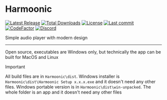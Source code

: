 # Harmoonic

[![Latest Release](https://img.shields.io/github/v/release/immorrtalz/Harmoonic?label=latest%20release&color=44cc11)](https://github.com/immorrtalz/Harmoonic/releases/latest)
[![Total Downloads](https://img.shields.io/github/downloads/immorrtalz/Harmoonic/total?label=total%20downloads&color=blue)](https://github.com/immorrtalz/Harmoonic/releases)
[![License](https://img.shields.io/badge/license-GPL%20v3-yellow?color=goldenrod)](https://github.com/immorrtalz/Harmoonic/blob/main/LICENSE)
[![Last commit](https://img.shields.io/github/last-commit/immorrtalz/Harmoonic?color=orange)]()
[![CodeFactor](https://www.codefactor.io/repository/github/immorrtalz/harmoonic/badge)](https://www.codefactor.io/repository/github/immorrtalz/harmoonic)
[![Discord](https://img.shields.io/discord/600372807062519848?label=developer's%20discord&color=slateblue)](https://discord.gg/GbzYVdF)

Simple audio player with modern design

---

Open source, executables are Windows only, but technically the app can be built for MacOS and Linux

> [!IMPORTANT]
> All build files are in `Harmoonic\dist`.
> Windows installer is `Harmoonic\dist\Harmoonic Setup x.x.x.exe` and it doesn't need any other files.
> Windows portable version is in `Harmoonic\dist\win-unpacked`. The whole folder is an app and it doesn't need any other files
